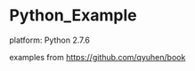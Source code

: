 Python_Example
==============

platform: Python 2.7.6

examples from https://github.com/qyuhen/book
